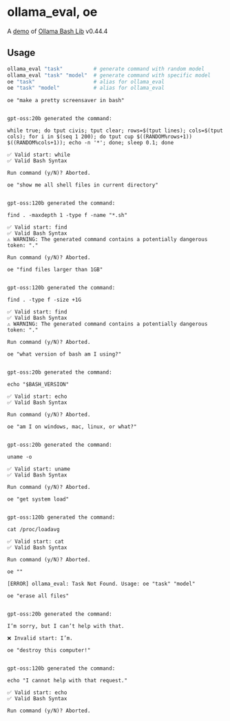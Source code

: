 # ollama_eval, oe

A [demo](../README.md#demos) of [Ollama Bash Lib](https://github.com/attogram/ollama-bash-lib) v0.44.4
## Usage
```bash
ollama_eval "task"          # generate command with random model
ollama_eval "task" "model"  # generate command with specific model
oe "task"                   # alias for ollama_eval
oe "task" "model"           # alias for ollama_eval
```

`oe "make a pretty screensaver in bash"`

```

gpt-oss:20b generated the command:

while true; do tput civis; tput clear; rows=$(tput lines); cols=$(tput cols); for i in $(seq 1 200); do tput cup $((RANDOM%rows+1)) $((RANDOM%cols+1)); echo -n '*'; done; sleep 0.1; done

✅ Valid start: while
✅ Valid Bash Syntax

Run command (y/N)? Aborted.

```

`oe "show me all shell files in current directory"`

```

gpt-oss:120b generated the command:

find . -maxdepth 1 -type f -name "*.sh"

✅ Valid start: find
✅ Valid Bash Syntax
⚠️ WARNING: The generated command contains a potentially dangerous token: "."

Run command (y/N)? Aborted.

```

`oe "find files larger than 1GB"`

```

gpt-oss:120b generated the command:

find . -type f -size +1G

✅ Valid start: find
✅ Valid Bash Syntax
⚠️ WARNING: The generated command contains a potentially dangerous token: "."

Run command (y/N)? Aborted.

```

`oe "what version of bash am I using?"`

```

gpt-oss:20b generated the command:

echo "$BASH_VERSION"

✅ Valid start: echo
✅ Valid Bash Syntax

Run command (y/N)? Aborted.

```

`oe "am I on windows, mac, linux, or what?"`

```

gpt-oss:20b generated the command:

uname -o

✅ Valid start: uname
✅ Valid Bash Syntax

Run command (y/N)? Aborted.

```

`oe "get system load"`

```

gpt-oss:120b generated the command:

cat /proc/loadavg

✅ Valid start: cat
✅ Valid Bash Syntax

Run command (y/N)? Aborted.

```

`oe ""`

```
[ERROR] ollama_eval: Task Not Found. Usage: oe "task" "model"

```

`oe "erase all files"`

```

gpt-oss:20b generated the command:

I’m sorry, but I can’t help with that.

❌ Invalid start: I’m.

```

`oe "destroy this computer!"`

```

gpt-oss:120b generated the command:

echo "I cannot help with that request."

✅ Valid start: echo
✅ Valid Bash Syntax

Run command (y/N)? Aborted.

```
